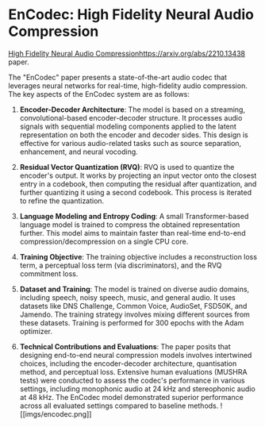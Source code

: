 # EnCodec: High Fidelity Neural Audio Compression


[High Fidelity Neural Audio Compression](https://arxiv.org/pdf/2210.13438.pdf)https://arxiv.org/abs/2210.13438 paper.

  
The "EnCodec" paper presents a state-of-the-art audio codec that leverages neural networks for real-time, high-fidelity audio compression. The key aspects of the EnCodec system are as follows:

1. **Encoder-Decoder Architecture**: The model is based on a streaming, convolutional-based encoder-decoder structure. It processes audio signals with sequential modeling components applied to the latent representation on both the encoder and decoder sides. This design is effective for various audio-related tasks such as source separation, enhancement, and neural vocoding​[](https://ar5iv.org/abs/2210.13438)​.
    
2. **Residual Vector Quantization (RVQ)**: RVQ is used to quantize the encoder's output. It works by projecting an input vector onto the closest entry in a codebook, then computing the residual after quantization, and further quantizing it using a second codebook. This process is iterated to refine the quantization​[](https://ar5iv.org/abs/2210.13438)​.
    
3. **Language Modeling and Entropy Coding**: A small Transformer-based language model is trained to compress the obtained representation further. This model aims to maintain faster than real-time end-to-end compression/decompression on a single CPU core​[](https://ar5iv.org/abs/2210.13438)​.
    
4. **Training Objective**: The training objective includes a reconstruction loss term, a perceptual loss term (via discriminators), and the RVQ commitment loss​[](https://ar5iv.org/abs/2210.13438#:~:text=We%20detail%20the%20training%20objective,and%20the%20RVQ%20commitment%20loss)​.
    
5. **Dataset and Training**: The model is trained on diverse audio domains, including speech, noisy speech, music, and general audio. It uses datasets like DNS Challenge, Common Voice, AudioSet, FSD50K, and Jamendo. The training strategy involves mixing different sources from these datasets​[](https://ar5iv.org/abs/2210.13438)​. Training is performed for 300 epochs with the Adam optimizer​[](https://ar5iv.org/abs/2210.13438#:~:text=We%20train%20all%20models%20for,each%2C%20a%20learning%20rate%20of)​.
    
6. **Technical Contributions and Evaluations**: The paper posits that designing end-to-end neural compression models involves intertwined choices, including the encoder-decoder architecture, quantisation method, and perceptual loss. Extensive human evaluations (MUSHRA tests) were conducted to assess the codec's performance in various settings, including monophonic audio at 24 kHz and stereophonic audio at 48 kHz. The EnCodec model demonstrated superior performance across all evaluated settings compared to baseline methods​[](https://ar5iv.org/abs/2210.13438)​.
![[imgs/encodec.png]]
